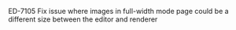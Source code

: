 ED-7105 Fix issue where images in full-width mode page could be a different size between the editor and renderer